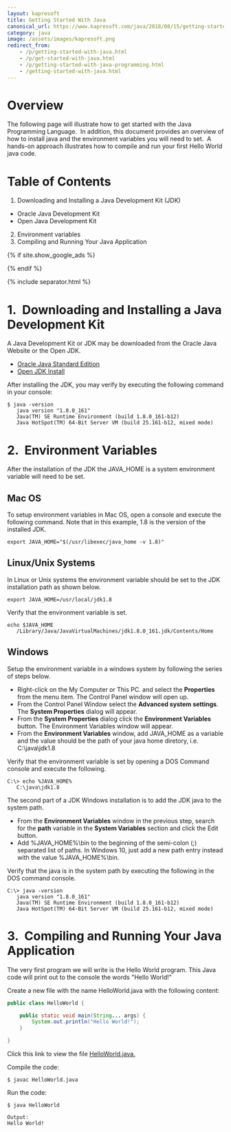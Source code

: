 ```yaml
---
layout: kapresoft
title: Getting Started With Java
canonical_url: https://www.kapresoft.com/java/2018/08/15/getting-started-with-java.html
category: java
image: /assets/images/kapresoft.png
redirect_from: 
    - /p/getting-started-with-java.html
    - /p/get-started-with-java.html
    - /p/getting-started-with-java-programming.html
    - /getting-started-with-java.html
---
```


# Overview

The following page will illustrate how to get started with the Java Programming
Language.&nbsp;&nbsp;In addition, this document provides an overview of how to install
java and the environment variables you will need to set.&nbsp;&nbsp;A hands-on approach
illustrates how to compile and run your first Hello World java code.

<!--excerpt-->

# Table of Contents
1. Downloading and Installing a Java Development Kit (JDK)
  - Oracle Java Development Kit
  - Open Java Development Kit

2. Environment variables
3. Compiling and Running Your Java Application

{% if site.show_google_ads %}
<ins class="adsbygoogle"
     style="display:block; text-align:center;"
     data-ad-layout="in-article"
     data-ad-format="fluid"
     data-ad-client="ca-pub-5036910301295841"
     data-ad-slot="9747456101"></ins>
<script>
     (adsbygoogle = window.adsbygoogle || []).push({});
</script>
{% endif %}

{% include separator.html %}

# 1.&nbsp;&nbsp;Downloading and Installing a Java Development Kit

A Java Development Kit or JDK may be downloaded from the Oracle Java Website or the Open JDK.

- <a target="_blank" href="http://www.oracle.com/technetwork/java/javase/downloads/index.html">Oracle Java Standard Edition</a>
- <a target="_blank" href="http://openjdk.java.net/install/index.html">Open JDK Install</a>

After installing the JDK, you may verify by executing the following command in your console:

```commandline
$ java -version
   java version "1.8.0_161"
   Java(TM) SE Runtime Environment (build 1.8.0_161-b12)
   Java HotSpot(TM) 64-Bit Server VM (build 25.161-b12, mixed mode)
```

<!-- ########################################################### -->

# 2.&nbsp;&nbsp;Environment Variables

After the installation of the JDK the JAVA_HOME is a system environment variable will need to be set.

## Mac OS

To setup environment variables in Mac OS, open a console and execute the following command.
Note that in this example, 1.8 is the version of the installed JDK.

```commandline
export JAVA_HOME="$(/usr/libexec/java_home -v 1.8)"
```

## Linux/Unix Systems

In Linux or Unix systems the environment variable should be set to the JDK installation path as shown below.

```commandline
export JAVA_HOME=/usr/local/jdk1.8
```

Verify that the environment variable is set.

```commandline
echo $JAVA_HOME
   /Library/Java/JavaVirtualMachines/jdk1.8.0_161.jdk/Contents/Home
```

## Windows
Setup the environment variable in a windows system by following the series of steps below.

- Right-click on the My Computer or This PC. and select the <b>Properties</b> from the menu item. The Control Panel window will open up.
- From the Control Panel Window select the <b>Advanced system settings</b>. The <b>System Properties</b> dialog will appear.
- From the <b>System Properties</b> dialog click the <b>Environment Variables</b> button. The Environment Variables window will appear.
- From the <b>Environment Variables</b> window, add JAVA_HOME as a variable and the value should be the path of your java home diretory, i.e. C:\java\jdk1.8

Verify that the environment variable is set by opening a DOS Command console and execute the following.

```commandline
C:\> echo %JAVA_HOME%
   C:\java\jdk1.8
```

The second part of a JDK Windows installation is to add the JDK java to the system path.

- From the <b>Environment Variables</b> window in the previous step, search for the <b>path</b> variable in the <b>System Variables</b> section and click the Edit button.
- Add %JAVA_HOME%\bin to the beginning of the semi-colon (;) separated list of paths. In Windows 10, just add a new path entry instead with the value %JAVA_HOME%\bin.

Verify that the java is in the system path by executing the following in the DOS command console.

```commandline
C:\> java -version
   java version "1.8.0_161"
   Java(TM) SE Runtime Environment (build 1.8.0_161-b12)
   Java HotSpot(TM) 64-Bit Server VM (build 25.161-b12, mixed mode)
```

<!-- ########################################################### -->

# 3.&nbsp;&nbsp;Compiling and Running Your Java Application

The very first program we will write is the Hello World program.
This Java code will print out to the console the words "Hello World!"

Create a new file with the name HelloWorld.java with the following content:

```java
public class HelloWorld {

    public static void main(String... args) {
        System.out.println("Hello World!");
    }

}
```

Click this link to view the file <a target="_blank" href="https://gist.github.com/nfet/43754fb003232e82588ca20d50e1887e">HelloWorld.java.</a>

Compile the code:

```commandline
$ javac HelloWorld.java
```

Run the code:

```commandline
$ java HelloWorld

Output:
Hello World!
```